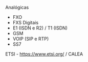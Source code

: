 

Analógicas
- FXO
- FXS
Digitais
- E1 (ISDN e R2) / T1 (ISDN)
- GSM
- VOIP (SIP e RTP)
- SS7

ETSI - https://www.etsi.org/ / CALEA